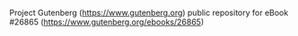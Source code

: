 Project Gutenberg (https://www.gutenberg.org) public repository for eBook #26865 (https://www.gutenberg.org/ebooks/26865)
